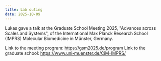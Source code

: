 ```yaml
---
title: Lab outing
date: 2025-10-09
---
```


Lukas gave a talk at the Graduate School Meeting 2025, "Advances across Scales and Systems", of the International Max Planck Research School (IMPRS) Molecular Biomedicine in Münster, Germany.

<!--more-->

Link to the meeting program: https://gsm2025.de/program
Link to the graduate school: https://www.uni-muenster.de/CiM-IMPRS/